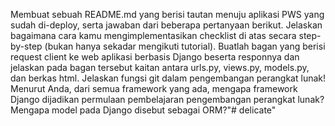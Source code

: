 Membuat sebuah README.md yang berisi tautan menuju aplikasi PWS yang sudah di-deploy, serta jawaban dari beberapa pertanyaan berikut.
Jelaskan bagaimana cara kamu mengimplementasikan checklist di atas secara step-by-step (bukan hanya sekadar mengikuti tutorial).
Buatlah bagan yang berisi request client ke web aplikasi berbasis Django beserta responnya dan jelaskan pada bagan tersebut kaitan antara urls.py, views.py, models.py, dan berkas html.
Jelaskan fungsi git dalam pengembangan perangkat lunak!
Menurut Anda, dari semua framework yang ada, mengapa framework Django dijadikan permulaan pembelajaran pengembangan perangkat lunak?
Mengapa model pada Django disebut sebagai ORM?"# delicate" 
